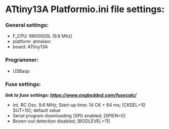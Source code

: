 # ATtiny13A Platformio.ini file settings:

### General settings:
- F_CPU: 9600000L (9.6 Mhz)
- platform: atmelavr
- board: ATtiny13A

### Programmer:
- USBasp

### Fuse settings:
***link to fuse settings:  https://www.engbedded.com/fusecalc/***
- Int. RC Osc. 9.6 MHz; Start-up time: 14 CK + 64 ms; [CKSEL=10 SUT=10]; default value
- Serial program downloading (SPI) enabled; [SPIEN=0]
- Brown-out detection disabled; [BODLEVEL=11]